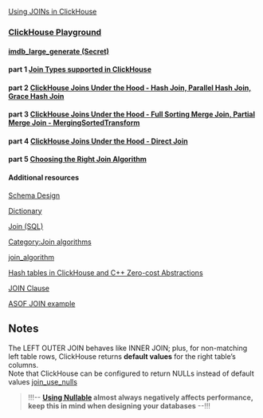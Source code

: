 [Using JOINs in ClickHouse](https://clickhouse.com/docs/en/guides/joining-tables)   

### [ClickHouse Playground](https://sql.clickhouse.com/)
#### [imdb_large_generate (Secret)](https://gist.github.com/tom-clickhouse/5d391b45a1c19948ed6d43c87cf7e788)

#### part 1 [Join Types supported in ClickHouse](https://clickhouse.com/blog/clickhouse-fully-supports-joins-part1)
#### part 2 [ClickHouse Joins Under the Hood - Hash Join, Parallel Hash Join, Grace Hash Join](https://clickhouse.com/blog/clickhouse-fully-supports-joins-hash-joins-part2)
#### part 3 [ClickHouse Joins Under the Hood - Full Sorting Merge Join, Partial Merge Join - MergingSortedTransform](https://clickhouse.com/blog/clickhouse-fully-supports-joins-full-sort-partial-merge-part3)
#### part 4 [ClickHouse Joins Under the Hood - Direct Join](https://clickhouse.com/blog/clickhouse-fully-supports-joins-direct-join-part4)
#### part 5 [Choosing the Right Join Algorithm](https://clickhouse.com/blog/clickhouse-fully-supports-joins-how-to-choose-the-right-algorithm-part5)

#### Additional resources
[Schema Design](https://clickhouse.com/docs/en/data-modeling/schema-design)

[Dictionary](https://clickhouse.com/docs/en/dictionary)

[Join (SQL)](https://en.wikipedia.org/wiki/Join_(SQL))

[Category:Join algorithms](https://en.wikipedia.org/wiki/Category:Join_algorithms)

[join_algorithm](https://clickhouse.com/docs/en/operations/settings/settings#join_algorithm)

[Hash tables in ClickHouse and C++ Zero-cost Abstractions](https://clickhouse.com/blog/hash-tables-in-clickhouse-and-zero-cost-abstractions)

[JOIN Clause](https://clickhouse.com/docs/en/sql-reference/statements/select/join#supported-types-of-join)

[ASOF JOIN example](https://gist.github.com/tom-clickhouse/58eae026d0893444d9d02012f4adab7d)

## Notes
The LEFT OUTER JOIN behaves like INNER JOIN; plus, for non-matching left table rows, ClickHouse returns **default values** for the right table’s columns.  
Note that ClickHouse can be configured to return NULLs instead of default values [join_use_nulls](https://clickhouse.com/docs/en/operations/settings/settings#join_use_nulls)   
> !!!-- **[Using Nullable](https://clickhouse.com/docs/en/sql-reference/data-types/nullable#storage-features) almost always negatively affects performance, keep this in mind when designing your databases** --!!!
